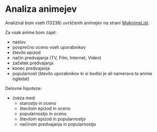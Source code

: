 # Analiza animejev
Analiziral bom vseh (13238) uvrščenih animejev na strani [MyAnimeList](https://myanimelist.net/).  
  
Za vsak anime bom zajel:
* naslov
* povprečno oceno vseh uporabnikov
* število epizod
* način predvajanja (TV, Film, Internet, Video)
* začetek predvajanja
* konec predvajanja
* popularnost (število uporabnikov ki si bodisi je ali namerava ta anime ogledat)

Delovne hipoteze:
* zveza med:
  * starostjo in oceno
  * številom epizod in oceno
  * popularnostjo in oceno
  * številom epizod in popularnostjo
  * načinom predvajanja in popularnostjo
